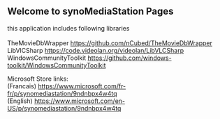 ## Welcome to synoMediaStation Pages

this application includes following libraries<br/><br/>
TheMovieDbWrapper https://github.com/nCubed/TheMovieDbWrapper<br/>
LibVlCSharp https://code.videolan.org/videolan/LibVLCSharp<br/>
WindowsCommunityToolkit https://github.com/windows-toolkit/WindowsCommunityToolkit<br/>


Microsoft Store links:<br/>
(Francais) https://www.microsoft.com/fr-fr/p/synomediastation/9ndnbpx4w4tq<br/>
(English) https://www.microsoft.com/en-US/p/synomediastation/9ndnbpx4w4tq<br/>
